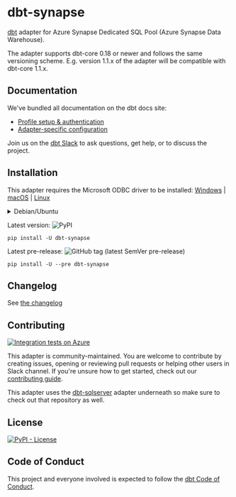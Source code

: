 # dbt-synapse

[dbt](https://www.getdbt.com) adapter for Azure Synapse Dedicated SQL Pool (Azure Synapse Data Warehouse).

The adapter supports dbt-core 0.18 or newer and follows the same versioning scheme.
E.g. version 1.1.x of the adapter will be compatible with dbt-core 1.1.x.

## Documentation

We've bundled all documentation on the dbt docs site:

* [Profile setup & authentication](https://docs.getdbt.com/reference/warehouse-profiles/azuresynapse-profile)
* [Adapter-specific configuration](https://docs.getdbt.com/reference/resource-configs/azuresynapse-configs)

Join us on the [dbt Slack](https://getdbt.slack.com/archives/C01DRQ178LQ) to ask questions, get help, or to discuss the project.

## Installation

This adapter requires the Microsoft ODBC driver to be installed:
[Windows](https://docs.microsoft.com/nl-be/sql/connect/odbc/download-odbc-driver-for-sql-server?view=sql-server-ver16#download-for-windows) |
[macOS](https://docs.microsoft.com/nl-be/sql/connect/odbc/linux-mac/install-microsoft-odbc-driver-sql-server-macos?view=sql-server-ver16) |
[Linux](https://docs.microsoft.com/nl-be/sql/connect/odbc/linux-mac/installing-the-microsoft-odbc-driver-for-sql-server?view=sql-server-ver16)

<details><summary>Debian/Ubuntu</summary>
<p>

Make sure to install the ODBC headers:

```shell
sudo apt-get install -y unixodbc-dev
```

</p>
</details>

Latest version: ![PyPI](https://img.shields.io/pypi/v/dbt-synapse?label=latest%20stable&logo=pypi)

```shell
pip install -U dbt-synapse
```

Latest pre-release: ![GitHub tag (latest SemVer pre-release)](https://img.shields.io/github/v/tag/dbt-msft/dbt-synapse?include_prereleases&label=latest%20pre-release&logo=pypi)

```shell
pip install -U --pre dbt-synapse
```

## Changelog

See [the changelog](CHANGELOG.md)

## Contributing

[![Integration tests on Azure](https://github.com/dbt-msft/dbt-synapse/actions/workflows/integration-tests-azure.yml/badge.svg)](https://github.com/dbt-msft/dbt-sqlserver/actions/workflows/integration-tests-azure.yml)

This adapter is community-maintained.
You are welcome to contribute by creating issues, opening or reviewing pull requests or helping other users in Slack channel.
If you're unsure how to get started, check out our [contributing guide](CONTRIBUTING.md).

This adapter uses the [dbt-sqlserver](https://github.com/dbt-msft/dbt-sqlserver) adapter underneath so make sure to check out that repository as well.

## License

[![PyPI - License](https://img.shields.io/pypi/l/dbt-synapse)](https://github.com/dbt-msft/dbt-synapse/blob/master/LICENSE)

## Code of Conduct

This project and everyone involved is expected to follow the [dbt Code of Conduct](https://community.getdbt.com/code-of-conduct).
